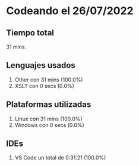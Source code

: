 # Codeando el 26/07/2022

## Tiempo total
31 mins.

## Lenguajes usados
1. Other con 31 mins (100.0%)
1. XSLT con 0 secs (0.0%)

## Plataformas utilizadas
1. Linux con 31 mins (100.0%)
1. Windows con 0 secs (0.0%)

## IDEs
1. VS Code un total de 0:31:21 (100.0%)
